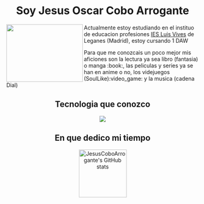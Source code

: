 <h1 align=center>Soy Jesus Oscar Cobo Arrogante</h1>
<img src="https://user-images.githubusercontent.com/146002181/273465894-b24741d8-2e84-4de6-b9e4-9bfd6e7a5f4a.png" width="200" height="150"align=left >
<p>Actualmente estoy estudiando en el instituo de educacion profesiones <a href="https://www.iesluisvives.es" >IES Luis Vives</a> de Leganes (Madrid), estoy cursando 1 DAW</p>
<p >Para que me conozcais un poco mejor mis aficiones son la lectura ya sea libro (fantasia) o manga :book:, las peliculas y series ya se han en anime o no, los videjuegos (SoulLike):video_game: y la musica (cadena Dial)</p>

<h2 align="center">Tecnologia que conozco</h2>

<p align="center"><img src =https://skillicons.dev/icons?i=html,css,kotlin,vscode,idea,github</p>
  
<h2 align=center>En que dedico mi tiempo</h2>

<p align="center">
<a href="https://github-readme-stats.vercel.app/api?username=JesusCoboArrogante&show_icons=true&theme=github_dark&show_icons=true&rank_icon=github"><img loading="lazy" src="https://github-readme-stats.vercel.app/api?username=JesusCoboArrogante&show_icons=true&hide=&count_private=true&title_color=0891b2&text_color=ffffff&icon_color=0891b2&bg_color=27272a&hide_border=true&show_icons=true&rank_icon=github" alt="JesusCoboArrogante's GitHub stats" height="125"/></a>
</p>

    

  




